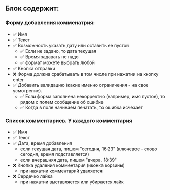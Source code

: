 ## Блок содержит:

### Форму добавления комменатрия:

- :white_check_mark: Имя
- :white_check_mark: Текст
- :white_check_mark: Возможность указать дату или оставить ее пустой
  - :white_check_mark: Если не задано, то дата текущая
  - :white_check_mark: Время задавать не надо
  - :white_check_mark: формат можете выбрать любой
- :white_check_mark: Кнопка отправки
- :x: Форма должна срабатывать в том числе при нажатии на кнопку enter
- :white_check_mark: Добавить валидацию (какие именно ограничения - на свое усмотрение).
  - :white_check_mark: Если форма заполнена некорректно (например, имя пустое), то рядом с полем сообщение об ошибке
  - :white_check_mark: Когда в поле начинаем печатать, то ошибка исчезает

### Список комментариев. У каждого комментария

- :white_check_mark: Имя
- :white_check_mark: Текст
- :white_check_mark: Дата, время добавления
  - если текущая дата, пишем "сегодня, 16:23" (ключевое - слово сегодня, время подставляется)
  - если вчерашняя дата, пишем "вчера, 18:39"
- :x: Кнопка удаления комментария (иконка корзины)
  - при нажатии комментарий удаляется
- :x: Сердечко лайка
  - при нажатии выставляется или убирается лайк
